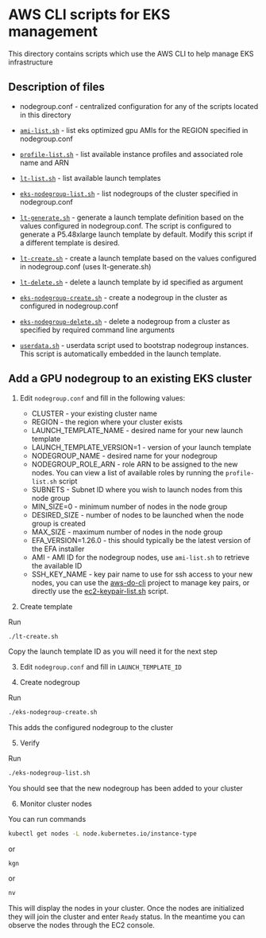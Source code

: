 # AWS CLI scripts for EKS management

This directory contains scripts which use the AWS CLI to help manage EKS infrastructure

## Description of files

* nodegroup.conf - centralized configuration for any of the scripts located in this directory

* [`ami-list.sh`](ami-list.sh) - list eks optimized gpu AMIs for the REGION specified in nodegroup.conf
* [`profile-list.sh`](profile-list.sh) - list available instance profiles and associated role name and ARN
* [`lt-list.sh`](lt-list.sh) - list available launch templates
* [`eks-nodegroup-list.sh`](eks-nodegroup-list.sh) - list nodegroups of the cluster specified in nodegroup.conf
* [`lt-generate.sh`](lt-generate.sh) - generate a launch template definition based on the values configured in nodegroup.conf. The script is configured to generate a P5.48xlarge launch template by default. Modify this script if a different template is desired.
* [`lt-create.sh`](lt-create.sh) - create a launch template based on the values configured in nodegroup.conf (uses lt-generate.sh)
* [`lt-delete.sh`](lt-delete.sh) - delete a launch template by id specified as argument
* [`eks-nodegroup-create.sh`](eks-nodegroup-create.sh) - create a nodegroup in the cluster as configured in nodegroup.conf
* [`eks-nodegroup-delete.sh`](eks-nodegroup-delete.sh) - delete a nodegroup from a cluster as specified by required command line arguments
* [`userdata.sh`](userdata.sh) - userdata script used to bootstrap nodegroup instances. This script is automatically embedded in the launch template.

## Add a GPU nodegroup to an existing EKS cluster

1. Edit `nodegroup.conf` and fill in the following values:
    * CLUSTER - your existing cluster name
    * REGION - the region where your cluster exists
    * LAUNCH_TEMPLATE_NAME - desired name for your new launch template
    * LAUNCH_TEMPLATE_VERSION=1 - version of your launch template
    * NODEGROUP_NAME - desired name for your nodegroup
    * NODEGROUP_ROLE_ARN - role ARN to be assigned to the new nodes. You can view a list of available roles by running the `profile-list.sh` script
    * SUBNETS - Subnet ID where you wish to launch nodes from this node group
    * MIN_SIZE=0 - minimum number of nodes in the node group
    * DESIRED_SIZE - number of nodes to be launched when the node group is created
    * MAX_SIZE - maximum number of nodes in the node group
    * EFA_VERSION=1.26.0 - this should typically be the latest version of the EFA installer
    * AMI - AMI ID for the nodegroup nodes, use `ami-list.sh` to retrieve the available ID
    * SSH_KEY_NAME - key pair name to use for ssh access to your new nodes, you can use the [aws-do-cli](https://bit.ly/aws-do-cli) project to manage key pairs, or directly use the [ec2-keypair-list.sh](https://github.com/aws-samples/aws-do-cli/blob/main/Container-Root/cli/ec2/ec2-keypair-list.sh) script.

2. Create template

Run 

```bash
./lt-create.sh
```

Copy the launch template ID as you will need it for the next step

3. Edit `nodegroup.conf` and fill in `LAUNCH_TEMPLATE_ID`

4. Create nodegroup

Run 

```bash
./eks-nodegroup-create.sh
```

This adds the configured nodegroup to the cluster

5. Verify

Run 

```bash
./eks-nodegroup-list.sh
```

You should see that the new nodegroup has been added to your cluster

6. Monitor cluster nodes

You can run commands 

```bash
kubectl get nodes -L node.kubernetes.io/instance-type
```

or

```
kgn
```

 or 

```bash
nv
```

This will display the nodes in your cluster. Once the nodes are initialized they will join the cluster and enter `Ready` status. In the meantime you can observe the nodes through the EC2 console.


